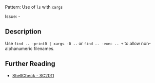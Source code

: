 Pattern: Use of `ls` with `xargs`

Issue: -

## Description

Use `find .. -print0 | xargs -0 ..` or `find .. -exec .. +` to allow non-alphanumeric filenames.

## Further Reading

* [ShellCheck - SC2011](https://github.com/koalaman/shellcheck/wiki/SC2011)
